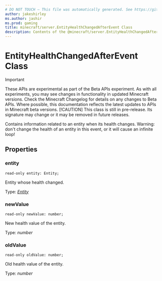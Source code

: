 ```yaml
---
# DO NOT TOUCH — This file was automatically generated. See https://github.com/mojang/minecraftapidocsgenerator to modify descriptions, examples, etc.
author: jakeshirley
ms.author: jashir
ms.prod: gaming
title: minecraft/server.EntityHealthChangedAfterEvent Class
description: Contents of the @minecraft/server.EntityHealthChangedAfterEvent class.
---
```

# EntityHealthChangedAfterEvent Class
>[!IMPORTANT]
>These APIs are experimental as part of the Beta APIs experiment. As with all experiments, you may see changes in functionality in updated Minecraft versions. Check the Minecraft Changelog for details on any changes to Beta APIs. Where possible, this documentation reflects the latest updates to APIs in Minecraft beta versions.
> [!CAUTION]
> This class is still in pre-release.  Its signature may change or it may be removed in future releases.

Contains information related to an entity when its health changes. Warning: don't change the health of an entity in this event, or it will cause an infinite loop!

## Properties

### **entity**
`read-only entity: Entity;`

Entity whose health changed.

Type: [*Entity*](Entity.md)

### **newValue**
`read-only newValue: number;`

New health value of the entity.

Type: *number*

### **oldValue**
`read-only oldValue: number;`

Old health value of the entity.

Type: *number*
